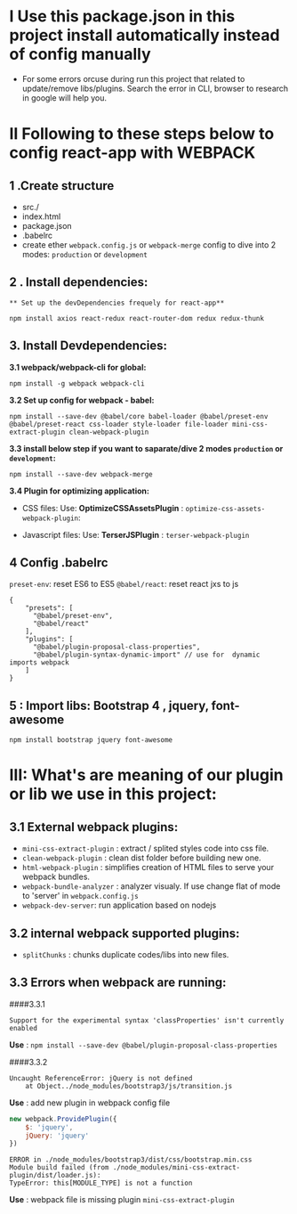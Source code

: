 # I Use this package.json in this project install automatically instead of config manually 
* For some errors orcuse during run this project that related to update/remove libs/plugins.
Search the error in CLI, browser to research in google will help you.
# II Following to these steps below to config react-app with WEBPACK

## 1 .Create structure 

* src./
* index.html
* package.json
* .babelrc
* create ether `webpack.config.js` or `webpack-merge` config to dive into 2 modes:  `production` or `development` 

## 2 . Install dependencies:

    ** Set up the devDependencies frequely for react-app**
    
    npm install axios react-redux react-router-dom redux redux-thunk
    
## 3. Install Devdependencies:  

**3.1 webpack/webpack-cli for global:** 
    
    npm install -g webpack webpack-cli 
    
**3.2 Set up config for webpack - babel:**
    
    npm install --save-dev @babel/core babel-loader @babel/preset-env @babel/preset-react css-loader style-loader file-loader mini-css-extract-plugin clean-webpack-plugin 

**3.3 install below step if you want to saparate/dive 2 modes `production` or `development`:** 
    
    npm install --save-dev webpack-merge
    
**3.4 Plugin for optimizing application:**
- CSS files: 
Use: **OptimizeCSSAssetsPlugin** : `optimize-css-assets-webpack-plugin`:

- Javascript files:
Use: **TerserJSPlugin** : `terser-webpack-plugin`

## 4 Config .babelrc
`preset-env`: reset ES6 to ES5
`@babel/react`: reset react jxs to js

``` 
{
    "presets": [
      "@babel/preset-env",
      "@babel/react"  
    ],
    "plugins": [
      "@babel/plugin-proposal-class-properties",
      "@babel/plugin-syntax-dynamic-import" // use for  dynamic imports webpack
    ]
}

``` 

## 5 : Import libs: Bootstrap 4 , jquery, font-awesome

    npm install bootstrap jquery font-awesome

# III: What's are meaning of our plugin or lib we use in this project:
## 3.1 External webpack plugins:

- `mini-css-extract-plugin` : extract / splited styles code into css file.
- `clean-webpack-plugin` : clean dist folder before building new one.
- `html-webpack-plugin` : simplifies creation of HTML files to serve your webpack bundles.
- `webpack-bundle-analyzer` : analyzer visualy. If use change flat of mode to 'server' in `webpack.config.js`
- `webpack-dev-server`: run application based on nodejs

## 3.2 internal webpack supported plugins:
- `splitChunks` : chunks duplicate codes/libs into new files.
## 3.3 Errors when webpack are running:

####3.3.1

```
Support for the experimental syntax 'classProperties' isn't currently enabled
```
**Use** : 
`npm install --save-dev @babel/plugin-proposal-class-properties`


####3.3.2

```
Uncaught ReferenceError: jQuery is not defined
    at Object../node_modules/bootstrap3/js/transition.js
```
**Use** : add new plugin in webpack config file

```javascript
new webpack.ProvidePlugin({
    $: 'jquery',
    jQuery: 'jquery'
})
```

```
ERROR in ./node_modules/bootstrap3/dist/css/bootstrap.min.css
Module build failed (from ./node_modules/mini-css-extract-plugin/dist/loader.js):
TypeError: this[MODULE_TYPE] is not a function

```
**Use** : webpack file is missing plugin `mini-css-extract-plugin`

